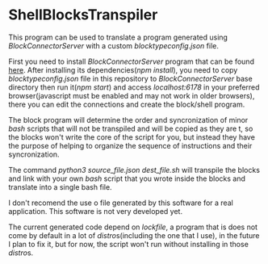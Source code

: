 # ShellBlocksTranspiler

This program can be used to translate a program generated using
_BlockConnectorServer_ with a custom _blocktypeconfig.json_ file.

First you need to install _BlockConnectorServer_ program that can be
found [here](https://github.com/SamuelPossamai/BlockConnectorServer.git).
After installing its dependencies(_npm install_), you need to copy
_blocktypeconfig.json_ file in this repository to _BlockConnectorServer_
base directory then run it(_npm start_) and access _localhost:6178_ in 
your preferred browser(javascript must be enabled and may not work in older 
browsers), there you can edit the connections and create the block/shell
program.

The block program will determine the order and syncronization of minor
_bash_ scripts that will not be transpiled and will be copied as they are
t, so the blocks won't write the core of the script for you, but instead 
they have the purpose of helping to organize the sequence of instructions
and their syncronization.

The command _python3 source_file.json dest_file.sh_ will transpile the blocks
and link with your own _bash_ script that you wrote inside the blocks and
translate into a single bash file.

I don't recomend the use o file generated by this software for a real
application. This software is not very developed yet.

The current generated code depend on _lockfile_, a program that is does
not come by default in a lot of *distro*s(including the one that I use), in 
the future I plan to fix it, but for now, the script won't run without 
installing in those *distro*s.
